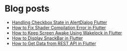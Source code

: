# Blog posts
<!-- BLOG-POST-LIST:START -->
- [Handling Checkbox State in AlertDialog Flutter](https://flutterflux.com/handling-checkbox-state-in-alertdialog-flutter/)
- [How to Fix Shader Compilation Error in Flutter](https://flutterflux.com/fix-shader-compilation-error-in-flutter/)
- [How to Keep Screen Awake Using Wakelock in Flutter](https://flutterflux.com/how-to-keep-screen-awake-using-wakelock-in-flutter/)
- [How to Display SnackBar in Flutter](https://flutterflux.com/how-to-display-snackbar-in-flutter/)
- [How to Get Data from REST API in Flutter](https://flutterflux.com/how-to-get-data-from-rest-api-in-flutter/)
<!-- BLOG-POST-LIST:END -->